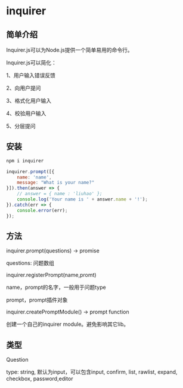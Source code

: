 # inquirer

## 简单介绍

Inquirer.js可以为Node.js提供一个简单易用的命令行。

Inquirer.js可以简化：

1、用户输入错误反馈

2、向用户提问

3、格式化用户输入

4、校验用户输入

5、分层提问

## 安装

```bash
npm i inquirer
```

```js
inquirer.prompt([{
    name: 'name',
    message: "What is your name?"
}]).then(answer => {
    // answer = { name : 'liuhao' };
    console.log('Your name is ' + answer.name + '!');
}).catch(err => {
    console.error(err);
});
```

## 方法

inquirer.prompt(questions) -> promise

questions: 问题数组

inquirer.registerPrompt(name,promt)

name，prompt的名字，一般用于问题type

prompt，prompt插件对象

inquirer.createPromptModule() -> prompt function

创建一个自己的inquirer module。避免影响其它lib。

## 类型

Question

type: string, 默认为input，可以包含input, confirm, list, rawlist, expand, checkbox, password,editor

